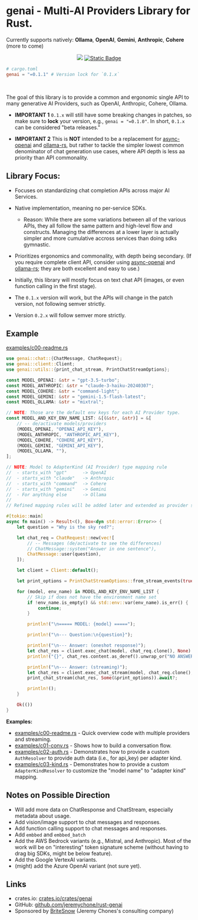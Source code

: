 # genai - Multi-AI Providers Library for Rust.

Currently supports natively: **Ollama**, **OpenAI**, **Gemini**, **Anthropic**, **Cohere** (more to come)

<div align="center">

<a href="https://crates.io/crates/genai"><img src="https://img.shields.io/crates/v/genai.svg" /></a>
<a href="https://github.com/jeremychone/rust-genai"><img alt="Static Badge" src="https://img.shields.io/badge/GitHub-Repo?color=%23336699"></a>

</div>

```toml
# cargo.toml
genai = "=0.1.1" # Version lock for `0.1.x`
```

<br />

The goal of this library is to provide a common and ergonomic single API to many generative AI Providers, such as OpenAI, Anthropic, Cohere, Ollama.

- **IMPORTANT 1** `0.1.x` will still have some breaking changes in patches, so make sure to **lock** your version, e.g., `genai = "=0.1.0"`. In short, `0.1.x` can be considered "beta releases."

- **IMPORTANT 2** This is **NOT** intended to be a replacement for [async-openai](https://crates.io/search?q=async-openai) and [ollama-rs](https://crates.io/crates/ollama-rs), but rather to tackle the simpler lowest common denominator of chat generation use cases, where API depth is less aa priority than API commonality.

## Library Focus:

- Focuses on standardizing chat completion APIs across major AI Services.

- Native implementation, meaning no per-service SDKs. 
	- Reason: While there are some variations between all of the various APIs, they all follow the same pattern and high-level flow and constructs. Managing the differences at a lower layer is actually simpler and more cumulative accross services than doing sdks gymnastic.

- Prioritizes ergonomics and commonality, with depth being secondary. (If you require complete client API, consider using [async-openai](https://crates.io/search?q=async-openai) and [ollama-rs](https://crates.io/crates/ollama-rs); they are both excellent and easy to use.)

- Initially, this library will mostly focus on text chat API (images, or even function calling in the first stage).

- The `0.1.x` version will work, but the APIs will change in the patch version, not following semver strictly.

- Version `0.2.x` will follow semver more strictly.

## Example

[examples/c00-readme.rs](examples/c00-readme.rs)

```rust
use genai::chat::{ChatMessage, ChatRequest};
use genai::client::Client;
use genai::utils::{print_chat_stream, PrintChatStreamOptions};

const MODEL_OPENAI: &str = "gpt-3.5-turbo";
const MODEL_ANTHROPIC: &str = "claude-3-haiku-20240307";
const MODEL_COHERE: &str = "command-light";
const MODEL_GEMINI: &str = "gemini-1.5-flash-latest";
const MODEL_OLLAMA: &str = "mixtral";

// NOTE: Those are the default env keys for each AI Provider type.
const MODEL_AND_KEY_ENV_NAME_LIST: &[(&str, &str)] = &[
	// -- de/activate models/providers
	(MODEL_OPENAI, "OPENAI_API_KEY"),
	(MODEL_ANTHROPIC, "ANTHROPIC_API_KEY"),
	(MODEL_COHERE, "COHERE_API_KEY"),
	(MODEL_GEMINI, "GEMINI_API_KEY"),
	(MODEL_OLLAMA, ""),
];

// NOTE: Model to AdapterKind (AI Provider) type mapping rule
//  - starts_with "gpt"      -> OpenAI
//  - starts_with "claude"   -> Anthropic
//  - starts_with "command"  -> Cohere
//  - starts_with "gemini"   -> Gemini
//  - For anything else      -> Ollama
//
// Refined mapping rules will be added later and extended as provider support grows.

#[tokio::main]
async fn main() -> Result<(), Box<dyn std::error::Error>> {
	let question = "Why is the sky red?";

	let chat_req = ChatRequest::new(vec![
		// -- Messages (de/activate to see the differences)
		// ChatMessage::system("Answer in one sentence"),
		ChatMessage::user(question),
	]);

	let client = Client::default();

	let print_options = PrintChatStreamOptions::from_stream_events(true);

	for (model, env_name) in MODEL_AND_KEY_ENV_NAME_LIST {
		// Skip if does not have the environment name set
		if !env_name.is_empty() && std::env::var(env_name).is_err() {
			continue;
		}

		println!("\n===== MODEL: {model} =====");

		println!("\n--- Question:\n{question}");

		println!("\n--- Answer: (oneshot response)");
		let chat_res = client.exec_chat(model, chat_req.clone(), None).await?;
		println!("{}", chat_res.content.as_deref().unwrap_or("NO ANSWER"));

		println!("\n--- Answer: (streaming)");
		let chat_res = client.exec_chat_stream(model, chat_req.clone(), None).await?;
		print_chat_stream(chat_res, Some(&print_options)).await?;

		println!();
	}

	Ok(())
}
```

**Examples:**

- [examples/c00-readme.rs](examples/c00-readme.rs) - Quick overview code with multiple providers and streaming.
- [examples/c01-conv.rs](examples/c01-conv.rs) - Shows how to build a conversation flow.
- [examples/c02-auth.rs](examples/c02-auth.rs) - Demonstrates how to provide a custom `AuthResolver` to provide auth data (i.e., for api_key) per adapter kind.
- [examples/c03-kind.rs](examples/c03-kind.rs) - Demonstrates how to provide a custom `AdapterKindResolver` to customize the "model name" to "adapter kind" mapping.


## Notes on Possible Direction

- Will add more data on ChatResponse and ChatStream, especially metadata about usage.
- Add vision/image support to chat messages and responses.
- Add function calling support to chat messages and responses.
- Add `embbed` and `embbed_batch`
- Add the AWS Bedrock variants (e.g., Mistral, and Anthropic). Most of the work will be on "interesting" token signature scheme (without having to drag big SDKs, might be below feature).
- Add the Google VertexAI variants.
- (might) add the Azure OpenAI variant (not sure yet).


## Links

- crates.io: [crates.io/crates/genai](https://crates.io/crates/genai)
- GitHub: [github.com/jeremychone/rust-genai](https://github.com/jeremychone/rust-genai)
- Sponsored by [BriteSnow](https://britesnow.com) (Jeremy Chones's consulting company)